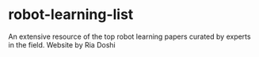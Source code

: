 # robot-learning-list
An extensive resource of the top robot learning papers curated by experts in the field. 
Website by Ria Doshi 
